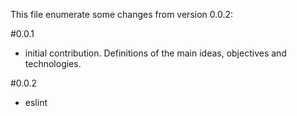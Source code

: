 This file enumerate some changes from version 0.0.2:

#0.0.1

 * initial contribution. Definitions of the main ideas, objectives and technologies.

#0.0.2

 * eslint
